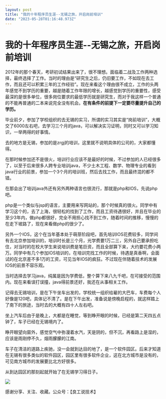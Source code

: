 ```yaml
---
layout: post
title: "我的十年程序员生涯--无锡之旅，开启岗前培训"
date: "2023-05-28T01:16:48.973Z"
---
```

我的十年程序员生涯--无锡之旅，开启岗前培训
======================

2012年的那个春天，考研初试结果出来了，很不理想。面临着二战及工作两种选择，最终选择了工作。当时的理由是“研究生之后，仍旧要工作，不如现在去工作，而且还可以积累三年的工作经验”。现在来看这个理由很不成立，工作的头两年感觉不到学历的重要，越是随着工作年限的增长，越感觉到学历的重要性，感受最深的是很多单位，很多岗位要求的最低学历就是研究生，而对于我这样一个普通的不能再普通的二本来说完全没有机会。**在有条件的前提下一定要尽量提升自己的学历。**

毕业前夕，参加了学校组织的去无锡的实习，所谓的实习其实是“岗前培训”，大概交了6000左右吧，去学习三个月的java，可以解决实习证明，同时又可以学习知识，一举两得的好事情。

去的地方是无锡，参加的是zrgj的培训，这里就不说明具体的公司的，大家都懂得。

在那时候参加还不是很火，培训行业应该不是最好的时候，不过参加的人已经很多了，以至于后来很多人跨专业培训java，不少土木工程、数学、物理专业的看到java行业的前景，参加一个3个月的培训班，然后去找工作，而且最终混的都不错。

在那会出了培训java外还有另外两种语言也很流行，那就是php和IOS，先说php吧。

php是一个类似与jsp的语言，主要用来写网站的，那个时候真的很火。同学中有学习这个的，去了上海，很轻松的找到了工作，而且工资待遇很好，并且在毕业的至少3年内，做php都很好，完全不用担心找不到工作，随着时间的推移，慢慢的在走下坡路了，现在来看做php的很少了。

另外一个IOS，这个在当年基本处于萌芽阶段吧，首先培训IOS花费较多，同学间有去北京参加培训的，培训时长是三个月，光学费要1万二三，另外自己要承担吃住，对当时的在校大学生来说培训费是笔巨资，而且全部算下来，大约要花费小两万。同学中有几个参加IOS培训的，在培训完找工作的时候，待遇是真香啊，会面试的在北京差不多1万的工资，可见当年IOS的疯狂。不过现在伴随着技术的发展IOS的前景不容乐观。

当时选择去学习java，纯属是因为学费低，整个算下来八九千吧，在可接受的范围内。现在来看误打误撞，java得前景还好，我还在从事相关工作。

记得去无锡培训，是在下午坐车出发的，学校统一组织给雇的大巴车，车费每个人好像是120吧，具体记不清了。是在下午出发，准备说是傍晚启程的，就这样踏上了南下的旅途，当时去的大概有四十人左右吧。

坐上汽车后由于是晚上，大都是在睡觉，等到睁开眼的时候，已经是第二天四五点钟了，车子已经在无锡境内了。

睁开眼望向窗外，感觉空气中弥漫着水汽，天是阴的，但不沉，再看路上是湿的，应该是雨刚停不久，烟雨朦朦的江南。

车子在清洁的道路上疾驰，没一会就到达目的地了，是一个软件园区。后来才知道在无锡有很多类似的软件园区，园区里有很多软件企业，这在北方城市是没有的，可见南方城市的发展要比北方好很多。

从到达园区的那刻起就开始了在无锡学习得日子。

![](https://img2023.cnblogs.com/blog/985599/202305/985599-20230527212733440-1045790123.png)

感谢分享、关注、收藏。公众号：【良工说技术】